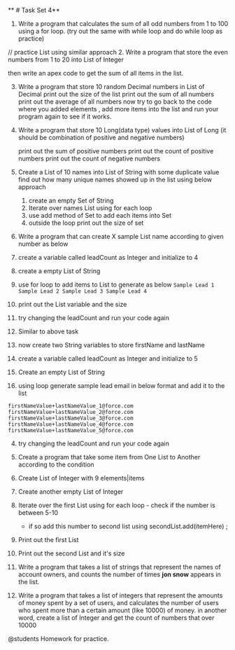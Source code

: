  **  # Task Set 4**
1. Write a program that calculates the sum of all odd numbers from 1 to 100 using a for loop.
(try out the same with while loop and do while loop as practice)

// practice List using similar approach 
2. Write a program that store the even numbers from 1 to 20 into List of Integer

  then write an apex code to get the sum of all items in the list. 

3. Write a program that store 10 random Decimal numbers in List of Decimal
   print out the size of the list 
   print out the sum of all numbers
   print out the average of all numbers 
   now try to go back to the code where you added elements , add more items into the list and run your program again to see if it works. 

4. Write a program that store 10 Long(data type) values into List of Long 
   (it should be combination of positive and negative numbers) 

   print out the sum of positive numbers 
   print out the count of positive numbers 
   print out the count of negative numbers 

5. Create a List of 10 names into List of String with some duplicate value 
   find out how many unique names showed up in the list using below approach
   1. create an empty Set of String 
   2. Iterate over names List using for each loop
   3. use add method of Set to add each items into Set
   4. outside the loop print out the size of set

6. Write a program that can create X sample List name according to given number as below 
  1. create a variable called leadCount as Integer and initialize to 4
  2. create a empty List of String 
  3. use for loop to add items to List to generate as below 
    ```
    Sample Lead 1
    Sample Lead 2
    Sample Lead 3
    Sample Lead 4
    ```
  4. print out the List variable and the size 
  5. try changing the leadCount and run your code again 

7. Similar to above task 
  1. now create two String variables to store firstName and lastName
  2. create a variable called leadCount as Integer and initialize to 5
  2. Create an empty List of String 
  3. using loop generate sample lead email in below format and add it to the list
  ```
  firstNameValue+lastNameValue_1@force.com
  firstNameValue+lastNameValue_2@force.com
  firstNameValue+lastNameValue_3@force.com
  firstNameValue+lastNameValue_4@force.com
  firstNameValue+lastNameValue_5@force.com
  ```
  4. try changing the leadCount and run your code again 


8. Create a program that take some item from One List to Another according to the condition 
  1. Create List of Integer with 9 elements|items 
  2. Create another empty List of Integer 
  3. Iterate over the first List using for each loop 
    - check if the number is between 5-10 
      - if so add this number to second list using secondList.add(itemHere) ; 

  4. Print out the first List 
  5. Print out the second List and it's size

9. Write a program that takes a list of strings that represent the names of account owners, and counts the number of times **jon snow** appears in the list.

10. Write a program that takes a list of integers that represent the amounts of money spent by a set of users, and calculates the number of users who spent more than a certain amount (like 10000) of money.
in another word, create a list of Integer and get the count of numbers that over 10000 

@students  Homework for practice.